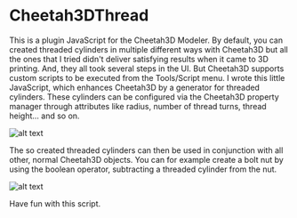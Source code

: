 # Cheetah3DThread

This is a plugin JavaScript for the Cheetah3D Modeler. By default, you can
created threaded cylinders in multiple different ways with Cheetah3D but all
the ones that I tried didn't deliver satisfying results when it came to 3D
printing. And, they all took several steps in the UI.
But Cheetah3D supports custom scripts to be executed from the Tools/Script
menu. I wrote this little JavaScript, which enhances Cheetah3D by a generator
for threaded cylinders. These cylinders can be configured via the Cheetah3D
property manager through attributes like radius, number of thread turns,
thread height... and so on.

![alt text](https://www.dropbox.com/s/gvihlk1qjldk0dt/ThreadEditor.png "Cheetah3D Object Editor")

The so created threaded cylinders can then be used in conjunction with all
other, normal Cheetah3D objects. You can for example create a bolt nut by using
the boolean operator, subtracting a threaded cylinder from the nut.

![alt text](https://www.dropbox.com/s/scw45yoze26zlwo/ThreadRender.png "Bolt Nut Rendered")

Have fun with this script.
